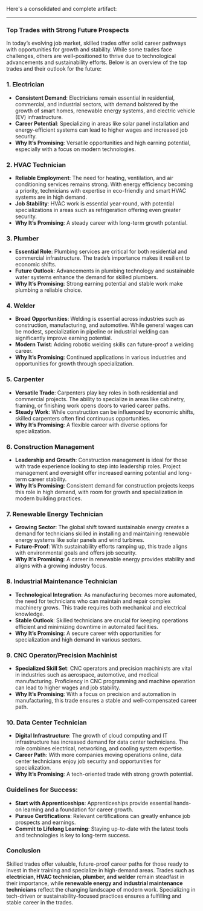 Here's a consolidated and complete artifact:

---

### **Top Trades with Strong Future Prospects**

In today’s evolving job market, skilled trades offer solid career pathways with opportunities for growth and stability. While some trades face challenges, others are well-positioned to thrive due to technological advancements and sustainability efforts. Below is an overview of the top trades and their outlook for the future:

### **1. Electrician**
- **Consistent Demand**: Electricians remain essential in residential, commercial, and industrial sectors, with demand bolstered by the growth of smart homes, renewable energy systems, and electric vehicle (EV) infrastructure.
- **Career Potential**: Specializing in areas like solar panel installation and energy-efficient systems can lead to higher wages and increased job security.
- **Why It’s Promising**: Versatile opportunities and high earning potential, especially with a focus on modern technologies.

### **2. HVAC Technician**
- **Reliable Employment**: The need for heating, ventilation, and air conditioning services remains strong. With energy efficiency becoming a priority, technicians with expertise in eco-friendly and smart HVAC systems are in high demand.
- **Job Stability**: HVAC work is essential year-round, with potential specializations in areas such as refrigeration offering even greater security.
- **Why It’s Promising**: A steady career with long-term growth potential.

### **3. Plumber**
- **Essential Role**: Plumbing services are critical for both residential and commercial infrastructure. The trade’s importance makes it resilient to economic shifts.
- **Future Outlook**: Advancements in plumbing technology and sustainable water systems enhance the demand for skilled plumbers.
- **Why It’s Promising**: Strong earning potential and stable work make plumbing a reliable choice.

### **4. Welder**
- **Broad Opportunities**: Welding is essential across industries such as construction, manufacturing, and automotive. While general wages can be modest, specialization in pipeline or industrial welding can significantly improve earning potential.
- **Modern Twist**: Adding robotic welding skills can future-proof a welding career.
- **Why It’s Promising**: Continued applications in various industries and opportunities for growth through specialization.

### **5. Carpenter**
- **Versatile Trade**: Carpenters play key roles in both residential and commercial projects. The ability to specialize in areas like cabinetry, framing, or finishing work opens doors to varied career paths.
- **Steady Work**: While construction can be influenced by economic shifts, skilled carpenters often find continuous opportunities.
- **Why It’s Promising**: A flexible career with diverse options for specialization.

### **6. Construction Management**
- **Leadership and Growth**: Construction management is ideal for those with trade experience looking to step into leadership roles. Project management and oversight offer increased earning potential and long-term career stability.
- **Why It’s Promising**: Consistent demand for construction projects keeps this role in high demand, with room for growth and specialization in modern building practices.

### **7. Renewable Energy Technician**
- **Growing Sector**: The global shift toward sustainable energy creates a demand for technicians skilled in installing and maintaining renewable energy systems like solar panels and wind turbines.
- **Future-Proof**: With sustainability efforts ramping up, this trade aligns with environmental goals and offers job security.
- **Why It’s Promising**: A career in renewable energy provides stability and aligns with a growing industry focus.

### **8. Industrial Maintenance Technician**
- **Technological Integration**: As manufacturing becomes more automated, the need for technicians who can maintain and repair complex machinery grows. This trade requires both mechanical and electrical knowledge.
- **Stable Outlook**: Skilled technicians are crucial for keeping operations efficient and minimizing downtime in automated facilities.
- **Why It’s Promising**: A secure career with opportunities for specialization and high demand in various sectors.

### **9. CNC Operator/Precision Machinist**
- **Specialized Skill Set**: CNC operators and precision machinists are vital in industries such as aerospace, automotive, and medical manufacturing. Proficiency in CNC programming and machine operation can lead to higher wages and job stability.
- **Why It’s Promising**: With a focus on precision and automation in manufacturing, this trade ensures a stable and well-compensated career path.

### **10. Data Center Technician**
- **Digital Infrastructure**: The growth of cloud computing and IT infrastructure has increased demand for data center technicians. The role combines electrical, networking, and cooling system expertise.
- **Career Path**: With more companies moving operations online, data center technicians enjoy job security and opportunities for specialization.
- **Why It’s Promising**: A tech-oriented trade with strong growth potential.

### **Guidelines for Success:**
- **Start with Apprenticeships**: Apprenticeships provide essential hands-on learning and a foundation for career growth.
- **Pursue Certifications**: Relevant certifications can greatly enhance job prospects and earnings.
- **Commit to Lifelong Learning**: Staying up-to-date with the latest tools and technologies is key to long-term success.

### **Conclusion**
Skilled trades offer valuable, future-proof career paths for those ready to invest in their training and specialize in high-demand areas. Trades such as **electrician, HVAC technician, plumber, and welder** remain steadfast in their importance, while **renewable energy and industrial maintenance technicians** reflect the changing landscape of modern work. Specializing in tech-driven or sustainability-focused practices ensures a fulfilling and stable career in the trades.
